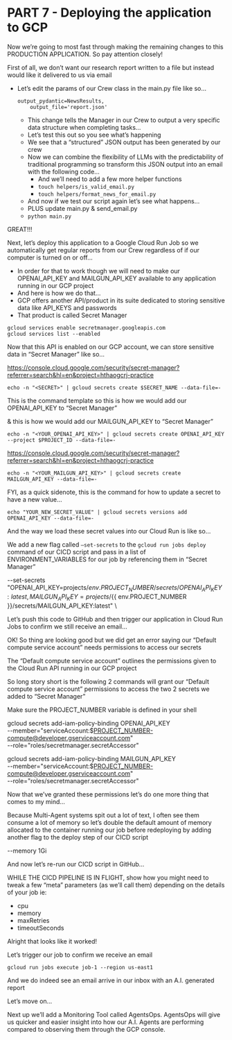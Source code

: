 # PART 7 - Deploying the application to GCP

Now we’re going to most fast through making the remaining changes to this PRODUCTION APPLICATION. So pay attention closely!

First of all, we don’t want our research report written to a file but instead would like it delivered to us via email

- Let’s edit the params of our Crew class in the main.py file like so…
	```
	output_pydantic=NewsResults,
        output_file='report.json'
	```
    - This change tells the Manager in our Crew to output a very specific data structure when completing tasks…
    - Let’s test this out so you see what’s happening
    - We see that a “structured” JSON output has been generated by our crew
    - Now we can combine the flexibility of LLMs with the predictability of traditional programming so transform this JSON output into an email with the following code…
        - And we’ll need to add a few more helper functions
        - `touch helpers/is_valid_email.py`
        - `touch helpers/format_news_for_email.py`
    - And now if we test our script again let’s see what happens…
    - PLUS update main.py & send_email.py
    - `python main.py`

GREAT!!!

Next, let’s deploy this application to a Google Cloud Run Job so we automatically get regular reports from our Crew regardless of if our computer is turned on or off…

- In order for that to work though we will need to make our OPENAI_API_KEY and MAILGUN_API_KEY available to any application running in our GCP project
- And here is how we do that…
- GCP offers another API/product in its suite dedicated to storing sensitive data like API_KEYS and passwords
- That product is called Secret Manager

```
gcloud services enable secretmanager.googleapis.com
gcloud services list --enabled
```

Now that this API is enabled on our GCP account, we can store sensitive data in “Secret Manager” like so…

https://console.cloud.google.com/security/secret-manager?referrer=search&hl=en&project=hthaogcrj-practice

```
echo -n "<SECRET>" | gcloud secrets create $SECRET_NAME --data-file=-
```

This is the command template so this is how we would add our OPENAI_API_KEY to “Secret Manager”

& this is how we would add our MAILGUN_API_KEY to “Secret Manager”

```
echo -n "<YOUR_OPENAI_API_KEY>" | gcloud secrets create OPENAI_API_KEY --project $PROJECT_ID --data-file=-
```

https://console.cloud.google.com/security/secret-manager?referrer=search&hl=en&project=hthaogcrj-practice

```
echo -n "<YOUR_MAILGUN_API_KEY>" | gcloud secrets create MAILGUN_API_KEY --data-file=-
```

FYI, as a quick sidenote, this is the command for how to update a secret to have a new value…

```
echo "YOUR_NEW_SECRET_VALUE" | gcloud secrets versions add OPENAI_API_KEY --data-file=-
```

And the way we load these secret values into our Cloud Run is like so…

We add a new flag called `—set-secrets` to the `gcloud run jobs deploy` command of our CICD script and pass in a list of ENVIRONMENT_VARIABLES for our job by referencing them in “Secret Manager”

--set-secrets "OPENAI_API_KEY=projects/${{ env.PROJECT_NUMBER }}/secrets/OPENAI_API_KEY:latest,MAILGUN_API_KEY=projects/${{ env.PROJECT_NUMBER }}/secrets/MAILGUN_API_KEY:latest" \

Let’s push this code to GitHub and then trigger our application in Cloud Run Jobs to confirm we still receive an email…

OK! So thing are looking good but we did get an error saying our “Default compute service account” needs permissions to access our secrets

The “Default compute service account” outlines the permissions given to the Cloud Run API running in our GCP project

So long story short is the following 2 commands will grant our “Default compute service account” permissions to access the two 2 secrets we added to “Secret Manager” 

Make sure the PROJECT_NUMBER variable is defined in your shell

gcloud secrets add-iam-policy-binding OPENAI_API_KEY \
  --member="serviceAccount:$PROJECT_NUMBER-compute@developer.gserviceaccount.com" \
  --role="roles/secretmanager.secretAccessor"

gcloud secrets add-iam-policy-binding MAILGUN_API_KEY \
  --member="serviceAccount:$PROJECT_NUMBER-compute@developer.gserviceaccount.com" \
  --role="roles/secretmanager.secretAccessor"


Now that we’ve granted these permissions let’s do one more thing that comes to my mind…

Because Multi-Agent systems spit out a lot of text, I often see them consume a lot of memory so let’s double the default amount of memory allocated to the container running our job before redeploying by adding another flag to the deploy step of our CICD script

--memory 1Gi

And now let’s re-run our CICD script in GitHub…

WHILE THE CICD PIPELINE IS IN FLIGHT, show how you might need to tweak a few  “meta” parameters (as we’ll call them) depending on the details of your job ie:

- cpu
- memory
- maxRetries
- timeoutSeconds

Alright that looks like it worked!

Let’s trigger our job to confirm we receive an email

`gcloud run jobs execute job-1 --region us-east1`

And we do indeed see an email arrive in our inbox with an A.I. generated report

Let’s move on…

Next up we’ll add a Monitoring Tool called AgentsOps. AgentsOps will give us quicker and easier insight into how our A.I. Agents are performing compared to observing them through the GCP console. 
